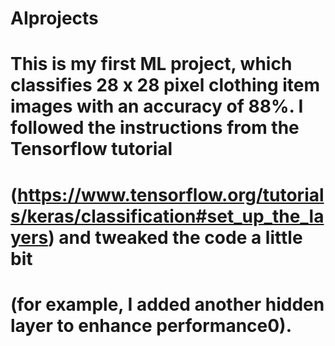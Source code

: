 # AIprojects
# This is my first ML project, which classifies 28 x 28 pixel clothing item images with an accuracy of 88%. I followed the instructions from the Tensorflow tutorial 
# (https://www.tensorflow.org/tutorials/keras/classification#set_up_the_layers) and tweaked the code a little bit 
# (for example, I added another hidden layer to enhance performance0). 
